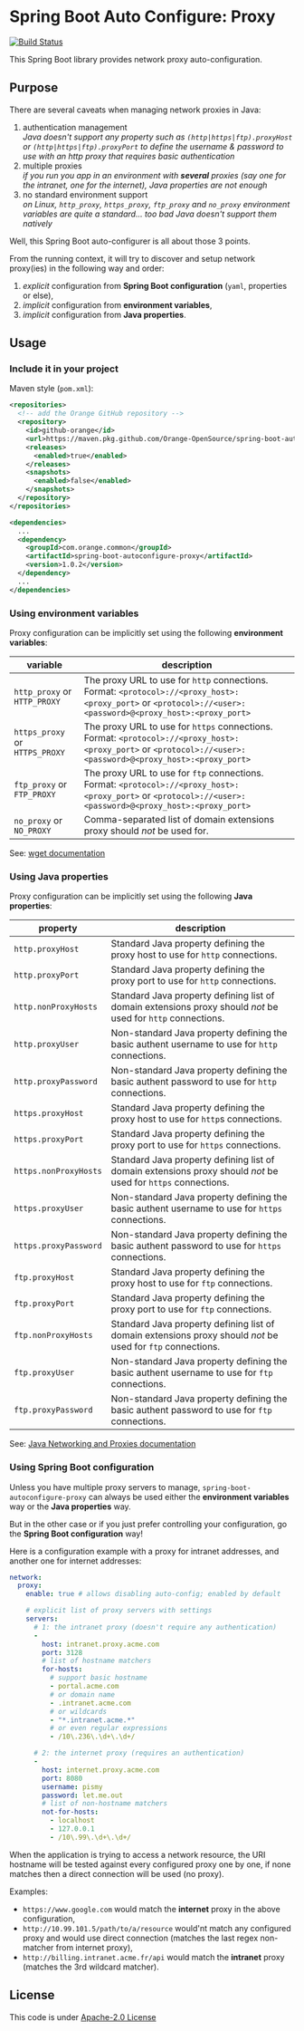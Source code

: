 # Spring Boot Auto Configure: Proxy
[![Build Status](https://travis-ci.org/Orange-OpenSource/spring-boot-autoconfigure-proxy.svg?branch=master)](https://travis-ci.org/Orange-OpenSource/spring-boot-autoconfigure-proxy)
<!-- [![Download](https://api.bintray.com/packages/orange-opensource/maven/spring-boot-autoconfigure-proxy/images/download.svg) ](https://bintray.com/orange-opensource/maven/spring-boot-autoconfigure-proxy/_latestVersion) -->

This Spring Boot library provides network proxy auto-configuration.


<a name="purpose"/>

## Purpose

There are several caveats when managing network proxies in Java:
1. authentication management \
    _Java doesn't support any property such as `(http|https|ftp).proxyHost` or `(http|https|ftp).proxyPort` to define the username & 
    password to use with an http proxy that requires basic authentication_
2. multiple proxies \
    _if you run you app in an environment with **several** proxies (say one for the intranet, one for the internet),
    Java properties are not enough_
3. no standard environment support \
    _on Linux, `http_proxy`, `https_proxy`, `ftp_proxy` and `no_proxy` environment variables are quite a standard...
    too bad Java doesn't support them natively_

Well, this Spring Boot auto-configurer is all about those 3 points.

From the running context, it will try to discover and setup network proxy(ies) in the following way and order:
1. _explicit_ configuration from **Spring Boot configuration** (`yaml`, properties or else),
2. _implicit_ configuration from **environment variables**,
3. _implicit_ configuration from **Java properties**.

<a name="usage"/>


## Usage

### Include it in your project

Maven style (`pom.xml`):

```xml
<repositories>
  <!-- add the Orange GitHub repository -->
  <repository>
    <id>github-orange</id>
    <url>https://maven.pkg.github.com/Orange-OpenSource/spring-boot-autoconfigure-proxy</url>
    <releases>
      <enabled>true</enabled>
    </releases>
    <snapshots>
      <enabled>false</enabled>
    </snapshots>
  </repository>
</repositories>

<dependencies>
  ...
  <dependency>
    <groupId>com.orange.common</groupId>
    <artifactId>spring-boot-autoconfigure-proxy</artifactId>
    <version>1.0.2</version>
  </dependency>
  ...
</dependencies>
```

### Using environment variables

Proxy configuration can be implicitly set using the following **environment variables**:

variable                       | description
------------------------------ | ------------------------------------------------
`http_proxy` or `HTTP_PROXY`   | The proxy URL to use for `http` connections. Format: `<protocol>://<proxy_host>:<proxy_port>` or `<protocol>://<user>:<password>@<proxy_host>:<proxy_port>`
`https_proxy` or `HTTPS_PROXY` | The proxy URL to use for `https` connections. Format: `<protocol>://<proxy_host>:<proxy_port>` or `<protocol>://<user>:<password>@<proxy_host>:<proxy_port>`
`ftp_proxy` or `FTP_PROXY`     | The proxy URL to use for `ftp` connections. Format: `<protocol>://<proxy_host>:<proxy_port>` or `<protocol>://<user>:<password>@<proxy_host>:<proxy_port>`
`no_proxy` or `NO_PROXY`       | Comma-separated list of domain extensions proxy should _not_ be used for.

See: [wget documentation](https://www.gnu.org/software/wget/manual/html_node/Proxies.html)


### Using Java properties

Proxy configuration can be implicitly set using the following **Java properties**:

property              | description
--------------------- | ------------------------------------------------
`http.proxyHost`      | Standard Java property defining the proxy host to use for `http` connections.
`http.proxyPort`      | Standard Java property defining the proxy port to use for `http` connections.
`http.nonProxyHosts`  | Standard Java property defining list of domain extensions proxy should _not_ be used for `http` connections.
`http.proxyUser`      | Non-standard Java property defining the basic authent username to use for `http` connections.
`http.proxyPassword`  | Non-standard Java property defining the basic authent password to use for `http` connections.
`https.proxyHost`      | Standard Java property defining the proxy host to use for `http`s connections.
`https.proxyPort`      | Standard Java property defining the proxy port to use for `https` connections.
`https.nonProxyHosts`  | Standard Java property defining list of domain extensions proxy should _not_ be used for `https` connections.
`https.proxyUser`      | Non-standard Java property defining the basic authent username to use for `https` connections.
`https.proxyPassword`  | Non-standard Java property defining the basic authent password to use for `https` connections.
`ftp.proxyHost`      | Standard Java property defining the proxy host to use for `ftp` connections.
`ftp.proxyPort`      | Standard Java property defining the proxy port to use for `ftp` connections.
`ftp.nonProxyHosts`  | Standard Java property defining list of domain extensions proxy should _not_ be used for `ftp` connections.
`ftp.proxyUser`      | Non-standard Java property defining the basic authent username to use for `ftp` connections.
`ftp.proxyPassword`  | Non-standard Java property defining the basic authent password to use for `ftp` connections.

See: [Java Networking and Proxies documentation](https://docs.oracle.com/javase/8/docs/technotes/guides/net/proxies.html)


### Using Spring Boot configuration

Unless you have multiple proxy servers to manage, `spring-boot-autoconfigure-proxy` can always be used either the 
**environment variables** way or the **Java properties** way.

But in the other case or if you just prefer controlling your configuration, go the **Spring Boot configuration** way! 

Here is a configuration example with a proxy for intranet addresses, and another one for internet addresses:

```yaml
network:
  proxy:
    enable: true # allows disabling auto-config; enabled by default

    # explicit list of proxy servers with settings
    servers:
      # 1: the intranet proxy (doesn't require any authentication)
      -
        host: intranet.proxy.acme.com
        port: 3128
        # list of hostname matchers
        for-hosts:
          # support basic hostname
          - portal.acme.com
          # or domain name
          - .intranet.acme.com
          # or wildcards
          - "*.intranet.acme.*"
          # or even regular expressions
          - /10\.236\.\d+\.\d+/

      # 2: the internet proxy (requires an authentication)
      -
        host: internet.proxy.acme.com
        port: 8080
        username: pismy
        password: let.me.out
        # list of non-hostname matchers
        not-for-hosts:
          - localhost
          - 127.0.0.1
          - /10\.99\.\d+\.\d+/
```

When the application is trying to access a network resource, the URI hostname will be tested against every configured proxy
one by one, if none matches then a direct connection will be used (no proxy).

Examples:
- `https://www.google.com` would match the **internet** proxy in the above configuration,
- `http://10.99.101.5/path/to/a/resource` would'nt match any configured proxy and would use direct connection (matches the last regex non-matcher from internet proxy),
- `http://billing.intranet.acme.fr/api` would match the **intranet** proxy (matches the 3rd wildcard matcher).

<a name="license"/>

## License

This code is under [Apache-2.0 License](LICENSE.txt)

